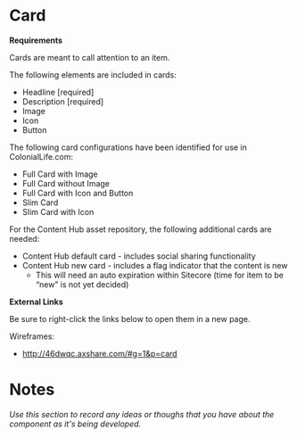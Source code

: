 # **Card**

**Requirements**

Cards are meant to call attention to an item. 

The following elements are included in cards:

* Headline [required]
* Description [required]
* Image 
* Icon
* Button

The following card configurations have been identified for use in ColonialLife.com: 

* Full Card with Image
* Full Card without Image
* Full Card with Icon and Button
* Slim Card
* Slim Card with Icon

For the Content Hub asset repository, the following additional cards are needed:

* Content Hub default card - includes social sharing functionality
* Content Hub new card - includes a flag indicator that the content is new
  * This will need an auto expiration within Sitecore (time for item to be “new” is not yet decided)


**External Links**

Be sure to right-click the links below to open them in a new page.

Wireframes:
* http://46dwqc.axshare.com/#g=1&p=card


# **Notes**

*Use this section to record any ideas or thoughs that you have about the component as it's being developed.*
